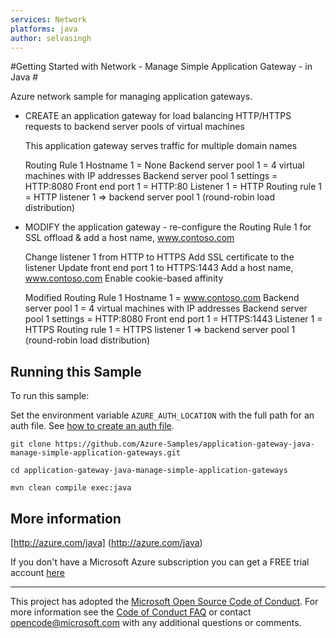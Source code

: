 ```yaml
---
services: Network
platforms: java
author: selvasingh
---
```


#Getting Started with Network - Manage Simple Application Gateway - in Java #


  Azure network sample for managing application gateways.
 
   - CREATE an application gateway for load balancing
     HTTP/HTTPS requests to backend server pools of virtual machines
 
     This application gateway serves traffic for multiple
     domain names
 
     Routing Rule 1
     Hostname 1 = None
     Backend server pool 1 = 4 virtual machines with IP addresses
     Backend server pool 1 settings = HTTP:8080
     Front end port 1 = HTTP:80
     Listener 1 = HTTP
     Routing rule 1 = HTTP listener 1 => backend server pool 1
     (round-robin load distribution)
 
   - MODIFY the application gateway - re-configure the Routing Rule 1 for SSL offload &
     add a host name, www.contoso.com
 
     Change listener 1 from HTTP to HTTPS
     Add SSL certificate to the listener
     Update front end port 1 to HTTPS:1443
     Add a host name, www.contoso.com
     Enable cookie-based affinity
 
     Modified Routing Rule 1
     Hostname 1 = www.contoso.com
     Backend server pool 1 = 4 virtual machines with IP addresses
     Backend server pool 1 settings = HTTP:8080
     Front end port 1 = HTTPS:1443
     Listener 1 = HTTPS
     Routing rule 1 = HTTPS listener 1 => backend server pool 1
     (round-robin load distribution)
 
 

## Running this Sample ##

To run this sample:

Set the environment variable `AZURE_AUTH_LOCATION` with the full path for an auth file. See [how to create an auth file](https://github.com/Azure/azure-sdk-for-java/blob/master/AUTH.md).

    git clone https://github.com/Azure-Samples/application-gateway-java-manage-simple-application-gateways.git

    cd application-gateway-java-manage-simple-application-gateways

    mvn clean compile exec:java

## More information ##

[http://azure.com/java] (http://azure.com/java)

If you don't have a Microsoft Azure subscription you can get a FREE trial account [here](http://go.microsoft.com/fwlink/?LinkId=330212)

---

This project has adopted the [Microsoft Open Source Code of Conduct](https://opensource.microsoft.com/codeofconduct/). For more information see the [Code of Conduct FAQ](https://opensource.microsoft.com/codeofconduct/faq/) or contact [opencode@microsoft.com](mailto:opencode@microsoft.com) with any additional questions or comments.